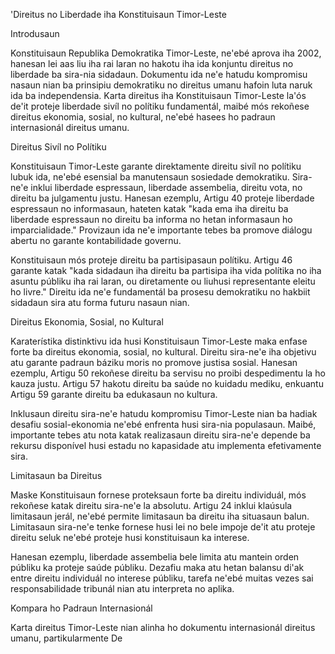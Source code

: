 'Direitus no Liberdade iha Konstituisaun Timor-Leste

Introdusaun

Konstituisaun Republika Demokratika Timor-Leste, ne'ebé aprova iha 2002, hanesan lei aas liu iha rai laran no hakotu iha ida konjuntu direitus no liberdade ba sira-nia sidadaun. Dokumentu ida ne'e hatudu kompromisu nasaun nian ba prinsipiu demokratiku no direitus umanu hafoin luta naruk ida ba independensia. Karta direitus iha Konstituisaun Timor-Leste la'ós de'it proteje liberdade sivíl no polítiku fundamentál, maibé mós rekoñese direitus ekonomia, sosial, no kultural, ne'ebé hasees ho padraun internasionál direitus umanu.

Direitus Sivíl no Polítiku

Konstituisaun Timor-Leste garante direktamente direitu sivíl no polítiku lubuk ida, ne'ebé esensial ba manutensaun sosiedade demokratiku. Sira-ne'e inklui liberdade espressaun, liberdade assembelia, direitu vota, no direitu ba julgamentu justu. Hanesan ezemplu, Artigu 40 proteje liberdade espressaun no informasaun, hateten katak "kada ema iha direitu ba liberdade espressaun no direitu ba informa no hetan informasaun ho imparcialidade." Provizaun ida ne'e importante tebes ba promove diálogu abertu no garante kontabilidade governu.

Konstituisaun mós proteje direitu ba partisipasaun polítiku. Artigu 46 garante katak "kada sidadaun iha direitu ba partisipa iha vida polítika no iha asuntu públiku iha rai laran, ou diretamente ou liuhusi representante eleitu ho livre." Direitu ida ne'e fundamentál ba prosesu demokratiku no hakbiit sidadaun sira atu forma futuru nasaun nian.

Direitus Ekonomia, Sosial, no Kultural

Karaterístika distinktivu ida husi Konstituisaun Timor-Leste maka enfase forte ba direitus ekonomia, sosial, no kultural. Direitu sira-ne'e iha objetivu atu garante padraun báziku moris no promove justisa sosial. Hanesan ezemplu, Artigu 50 rekoñese direitu ba servisu no proibi despedimentu la ho kauza justu. Artigu 57 hakotu direitu ba saúde no kuidadu mediku, enkuantu Artigu 59 garante direitu ba edukasaun no kultura.

Inklusaun direitu sira-ne'e hatudu kompromisu Timor-Leste nian ba hadiak desafiu sosial-ekonomia ne'ebé enfrenta husi sira-nia populasaun. Maibé, importante tebes atu nota katak realizasaun direitu sira-ne'e depende ba rekursu disponível husi estadu no kapasidade atu implementa efetivamente sira.

Limitasaun ba Direitus

Maske Konstituisaun fornese proteksaun forte ba direitu individuál, mós rekoñese katak direitu sira-ne'e la absolutu. Artigu 24 inklui klaúsula limitasaun jerál, ne'ebé permite limitasaun ba direitu iha situasaun balun. Limitasaun sira-ne'e tenke fornese husi lei no bele impoje de'it atu proteje direitu seluk ne'ebé proteje husi konstituisaun ka interese.

Hanesan ezemplu, liberdade assembelia bele limita atu mantein orden públiku ka proteje saúde públiku. Dezafiu maka atu hetan balansu di'ak entre direitu individuál no interese públiku, tarefa ne'ebé muitas vezes sai responsabilidade tribunál nian atu interpreta no aplika.

Kompara ho Padraun Internasionál

Karta direitus Timor-Leste nian alinha ho dokumentu internasionál direitus umanu, partikularmente De